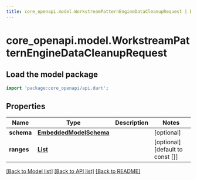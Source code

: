 ```yaml
---
title: core_openapi.model.WorkstreamPatternEngineDataCleanupRequest | Dart SDK
---
```


# core_openapi.model.WorkstreamPatternEngineDataCleanupRequest

## Load the model package
```dart
import 'package:core_openapi/api.dart';
```

## Properties
Name | Type | Description | Notes
------------ | ------------- | ------------- | -------------
**schema** | [**EmbeddedModelSchema**](EmbeddedModelSchema.md) |  | [optional] 
**ranges** | [**List<AnonymousTemporalRange>**](AnonymousTemporalRange.md) |  | [optional] [default to const []]

[[Back to Model list]](../README.md#documentation-for-models) [[Back to API list]](../README.md#documentation-for-api-endpoints) [[Back to README]](../README.md)


